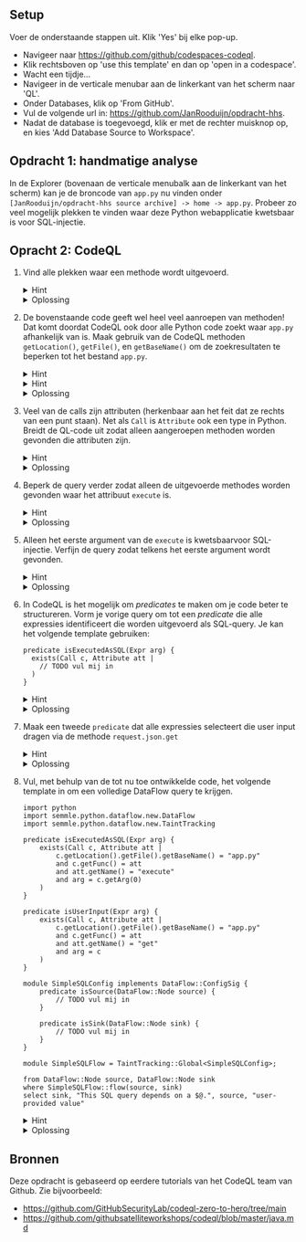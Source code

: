 ## Setup
Voer de onderstaande stappen uit. Klik 'Yes' bij elke pop-up.
- Navigeer naar https://github.com/github/codespaces-codeql.
- Klik rechtsboven op 'use this template' en dan op 'open in a codespace'.
- Wacht een tijdje...
- Navigeer in de verticale menubar aan de linkerkant van het scherm naar 'QL'.
- Onder Databases, klik op 'From GitHub'.
- Vul de volgende url in: https://github.com/JanRooduijn/opdracht-hhs.
- Nadat de database is toegevoegd, klik er met de rechter muisknop op, en kies 'Add Database Source to Workspace'.

## Opdracht 1: handmatige analyse
In de Explorer (bovenaan de verticale menubalk aan de linkerkant van het scherm) kan je de broncode van `app.py` nu vinden onder `[JanRooduijn/opdracht-hhs source archive] -> home -> app.py`. Probeer zo veel mogelijk plekken te vinden waar deze Python webapplicatie kwetsbaar is voor SQL-injectie. 

## Opracht 2: CodeQL


1. Vind alle plekken waar een methode wordt uitgevoerd.
    <details>
    <summary>Hint</summary>

    - Het type van een Python methode in CodeQL is `Call`.

    </details>
    <details>
    <summary>Oplossing</summary>

    ```ql
    import python

    from Call c 
    select c
    ```
    </details>

1. De bovenstaande code geeft wel heel veel aanroepen van methoden! Dat komt doordat CodeQL ook door alle Python code zoekt waar `app.py` afhankelijk van is. Maak gebruik van de CodeQL methoden `getLocation()`, `getFile()`, en `getBaseName()` om de zoekresultaten te beperken tot het bestand `app.py`. 
    <details>
    <summary>Hint</summary>

    - De juiste volgorde van het aanroepen van de genoemde methoden is `c.getLocation().getFile().getBaseName()`.

    </details>
    <details>
    <summary>Hint</summary>

    - Om je te beperken tot bepaalde calls kan je de `where` clausule gebruiken.

    </details>
    <details>
    <summary>Oplossing</summary>


    ```ql
    import python

    from Call c 
    where c.getLocation().getFile().getBaseName() = "app.py"
    select c
    ```
    </details>

1. Veel van de calls zijn attributen (herkenbaar aan het feit dat ze rechts van een punt staan). Net als `Call` is `Attribute` ook een type in Python. Breidt de QL-code uit zodat alleen aangeroepen methoden worden gevonden die attributen zijn.
    <details>
    <summary>Hint</summary>

    - Het is niet de call `c` zelf die een attribuut is, maar de functie die door deze call wordt aangeroepen. Die functie kan je vinden door middel van `c.getFunc()`.

    </details>
    <details>
    <summary>Oplossing</summary>

    ```ql
    import python

    from Call c, Attribute att

    where c.getLocation().getFile().getBaseName() = "app.py"
    and c.getFunc() = att
    select c
    ```
    </details>

1. Beperk de query verder zodat alleen de uitgevoerde methodes worden gevonden waar het attribuut `execute` is. 
    <details>
    <summary>Hint</summary>

    - Gebruik de methode `getName()` van de `Attribute` class.
    </details>
    <details>
    <summary>Oplossing</summary>

    ```ql
    import python

    from Call c, Attribute att

    where c.getLocation().getFile().getBaseName() = "app.py"
    and c.getFunc() = att
    and att.getName() = "execute"
    select c, att.getName()
    ```
    </details>

1. Alleen het eerste argument van de `execute` is kwetsbaarvoor SQL-injectie. Verfijn de query zodat telkens het eerste argument wordt gevonden. 

    <details>
    <summary>Hint</summary>

    - De methode `Call.getArg(int i)` geeft het argument met index `i`. 
    </details>
    <details>
    <summary>Oplossing</summary>

    ```ql
   import python

    from Call c, Attribute att
    where c.getLocation().getFile().getBaseName() = "app.py"
    and c.getFunc() = att
    and att.getName() = "execute"
    select att.getName(), c.getArg(0)

    ```
    </details>

 1. In CodeQL is het mogelijk om _predicates_ te maken om je code beter te structureren. Vorm je vorige query om tot een _predicate_ die alle expressies identificeert die worden uitgevoerd als SQL-query. Je kan het volgende template gebruiken:
    ```ql
    predicate isExecutedAsSQL(Expr arg) {
      exists(Call c, Attribute att |
        // TODO vul mij in
      )
    }
    ```
    <details>
    <summary>Hint</summary>

    - Kopieer alles onder `where` in de vorige query
    </details>
    <details>
    <summary>Oplossing</summary>

    ```ql
    import python
    predicate isExecutedAsSQL(Expr arg) {
        exists(Call c, Attribute att |
            c.getLocation().getFile().getBaseName() = "app.py"
            and c.getFunc() = att
            and att.getName() = "execute"
            and arg = c.getArg(0)
        )
    }    
    ```
    </details>

1. Maak een tweede `predicate` dat alle expressies selecteert die user input dragen via de methode `request.json.get`

    <details>
    <summary>Hint</summary>

    - Gebruik de vorige query, maar selecteer nu de hele call in plaats van slechts het eerste argument.
    </details>
    <details>
    <summary>Oplossing</summary>

    ```ql
    predicate isUserInput(Expr arg) {
        exists(Call c, Attribute att |
            c.getLocation().getFile().getBaseName() = "app.py"
            and c.getFunc() = att
            and att.getName() = "get"
            and arg = c
        )
    }
    ```
    </details>

1. Vul, met behulp van de tot nu toe ontwikkelde code, het volgende template in om een volledige DataFlow query te krijgen. 
    ```ql
    import python
    import semmle.python.dataflow.new.DataFlow
    import semmle.python.dataflow.new.TaintTracking

    predicate isExecutedAsSQL(Expr arg) {
        exists(Call c, Attribute att |
            c.getLocation().getFile().getBaseName() = "app.py"
            and c.getFunc() = att
            and att.getName() = "execute"
            and arg = c.getArg(0)
        )
    }

    predicate isUserInput(Expr arg) {
        exists(Call c, Attribute att |
            c.getLocation().getFile().getBaseName() = "app.py"
            and c.getFunc() = att
            and att.getName() = "get"
            and arg = c
        )
    }

    module SimpleSQLConfig implements DataFlow::ConfigSig {
        predicate isSource(DataFlow::Node source) {
            // TODO vul mij in 
        }

        predicate isSink(DataFlow::Node sink) {
            // TODO vul mij in
        }
    }

    module SimpleSQLFlow = TaintTracking::Global<SimpleSQLConfig>;

    from DataFlow::Node source, DataFlow::Node sink
    where SimpleSQLFlow::flow(source, sink)
    select sink, "This SQL query depends on a $@.", source, "user-provided value"
    ```
    <details>
    <summary>Hint</summary>

    - Gebruik `Node.asExpr()`
    </details>
    
    <details>
    <summary>Oplossing</summary>
    ```ql
    import python
    import semmle.python.dataflow.new.DataFlow
    import semmle.python.dataflow.new.TaintTracking

    predicate isExecutedAsSQL(Expr arg) {
        exists(Call c, Attribute att |
            c.getLocation().getFile().getBaseName() = "app.py"
            and c.getFunc() = att
            and att.getName() = "execute"
            and arg = c.getArg(0)
        )
    }

    predicate isUserInput(Expr arg) {
        exists(Call c, Attribute att |
            c.getLocation().getFile().getBaseName() = "app.py"
            and c.getFunc() = att
            and att.getName() = "get"
            and arg = c
        )
    }

    module SimpleSQLConfig implements DataFlow::ConfigSig {
        predicate isSource(DataFlow::Node source) {
            isUserInput(source.asExpr())
        }

        predicate isSink(DataFlow::Node sink) {
            isExecutedAsSQL(sink.asExpr())
        }
    }

    module SimpleSQLFlow = TaintTracking::Global<SimpleSQLConfig>;

    from DataFlow::Node source, DataFlow::Node sink
    where SimpleSQLFlow::flow(source, sink)
    select sink, "This SQL query depends on a $@.", source, "user-provided value"
    ```
    </details>

## Bronnen
Deze opdracht is gebaseerd op eerdere tutorials van het CodeQL team van Github. Zie bijvoorbeeld:
- https://github.com/GitHubSecurityLab/codeql-zero-to-hero/tree/main
- https://github.com/githubsatelliteworkshops/codeql/blob/master/java.md

